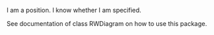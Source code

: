 I am a position. I know whether I am specified.

See documentation of class RWDiagram on how to use this package.